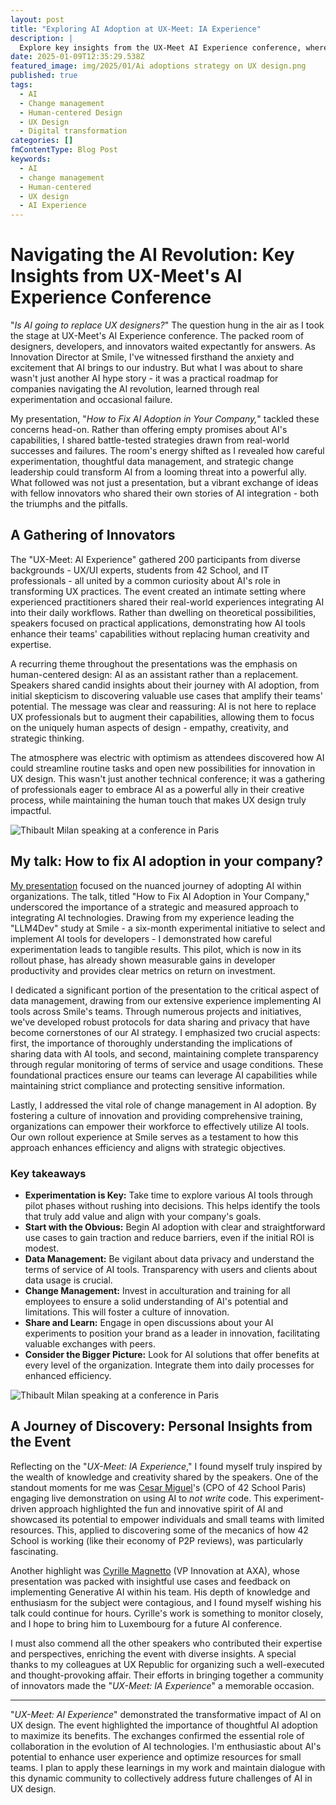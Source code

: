 ```yaml
---
layout: post
title: "Exploring AI Adoption at UX-Meet: IA Experience"
description: |
  Explore key insights from the UX-Meet AI Experience conference, where AI meets UX design. Learn how strategic AI adoption can transform your company into a powerful ally while maintaining the importance of human-centered design. Discover best practices for integrating AI without replacing human creativity.
date: 2025-01-09T12:35:29.538Z
featured_image: img/2025/01/Ai adoptions strategy on UX design.png
published: true
tags:
  - AI
  - Change management
  - Human-centered Design
  - UX Design
  - Digital transformation
categories: []
fmContentType: Blog Post
keywords:
  - AI
  - change management
  - Human-centered
  - UX design
  - AI Experience
---
```


# Navigating the AI Revolution: Key Insights from UX-Meet's AI Experience Conference

"_Is AI going to replace UX designers?_" The question hung in the air as I took the stage at UX-Meet's AI Experience conference. The packed room of designers, developers, and innovators waited expectantly for answers. As Innovation Director at Smile, I've witnessed firsthand the anxiety and excitement that AI brings to our industry. But what I was about to share wasn't just another AI hype story - it was a practical roadmap for companies navigating the AI revolution, learned through real experimentation and occasional failure.

My presentation, "_How to Fix AI Adoption in Your Company,_" tackled these concerns head-on. Rather than offering empty promises about AI's capabilities, I shared battle-tested strategies drawn from real-world successes and failures. The room's energy shifted as I revealed how careful experimentation, thoughtful data management, and strategic change leadership could transform AI from a looming threat into a powerful ally. What followed was not just a presentation, but a vibrant exchange of ideas with fellow innovators who shared their own stories of AI integration - both the triumphs and the pitfalls.

## A Gathering of Innovators

The "UX-Meet: AI Experience" gathered 200 participants from diverse backgrounds - UX/UI experts, students from 42 School, and IT professionals - all united by a common curiosity about AI's role in transforming UX practices. The event created an intimate setting where experienced practitioners shared their real-world experiences integrating AI into their daily workflows. Rather than dwelling on theoretical possibilities, speakers focused on practical applications, demonstrating how AI tools enhance their teams' capabilities without replacing human creativity and expertise.

A recurring theme throughout the presentations was the emphasis on human-centered design: AI as an assistant rather than a replacement. Speakers shared candid insights about their journey with AI adoption, from initial skepticism to discovering valuable use cases that amplify their teams' potential. The message was clear and reassuring: AI is not here to replace UX professionals but to augment their capabilities, allowing them to focus on the uniquely human aspects of design - empathy, creativity, and strategic thinking.

The atmosphere was electric with optimism as attendees discovered how AI could streamline routine tasks and open new possibilities for innovation in UX design. This wasn't just another technical conference; it was a gathering of professionals eager to embrace AI as a powerful ally in their creative process, while maintaining the human touch that makes UX design truly impactful.

![Thibault Milan speaking at a conference in Paris](/img/2025/01/Thibault%20Milan%20speaking%20at%20a%20conference.jpeg)

## My talk: How to fix AI adoption in your company?

[My presentation](https://speakerdeck.com/thibaultmilan/ux-meet-how-to-fix-ai-adoption-in-your-company) focused on the nuanced journey of adopting AI within organizations. The talk, titled "How to Fix AI Adoption in Your Company," underscored the importance of a strategic and measured approach to integrating AI technologies. Drawing from my experience leading the "LLM4Dev" study at Smile - a six-month experimental initiative to select and implement AI tools for developers - I demonstrated how careful experimentation leads to tangible results. This pilot, which is now in its rollout phase, has already shown measurable gains in developer productivity and provides clear metrics on return on investment.

I dedicated a significant portion of the presentation to the critical aspect of data management, drawing from our extensive experience implementing AI tools across Smile's teams. Through numerous projects and initiatives, we've developed robust protocols for data sharing and privacy that have become cornerstones of our AI strategy. I emphasized two crucial aspects: first, the importance of thoroughly understanding the implications of sharing data with AI tools, and second, maintaining complete transparency through regular monitoring of terms of service and usage conditions. These foundational practices ensure our teams can leverage AI capabilities while maintaining strict compliance and protecting sensitive information.

Lastly, I addressed the vital role of change management in AI adoption. By fostering a culture of innovation and providing comprehensive training, organizations can empower their workforce to effectively utilize AI tools. Our own rollout experience at Smile serves as a testament to how this approach enhances efficiency and aligns with strategic objectives.

### Key takeaways

- **Experimentation is Key:** Take time to explore various AI tools through pilot phases without rushing into decisions. This helps identify the tools that truly add value and align with your company's goals.
- **Start with the Obvious:** Begin AI adoption with clear and straightforward use cases to gain traction and reduce barriers, even if the initial ROI is modest.
- **Data Management:** Be vigilant about data privacy and understand the terms of service of AI tools. Transparency with users and clients about data usage is crucial.
- **Change Management:** Invest in acculturation and training for all employees to ensure a solid understanding of AI's potential and limitations. This will foster a culture of innovation.
- **Share and Learn:** Engage in open discussions about your AI experiments to position your brand as a leader in innovation, facilitating valuable exchanges with peers.
- **Consider the Bigger Picture:** Look for AI solutions that offer benefits at every level of the organization. Integrate them into daily processes for enhanced efficiency.

![Thibault Milan speaking at a conference in Paris](/img/2025/01/Thibault%20Milan%20speaking%20at%20a%20conference%20in%20Paris.jpeg)

## A Journey of Discovery: Personal Insights from the Event

Reflecting on the "_UX-Meet: IA Experience_," I found myself truly inspired by the wealth of knowledge and creativity shared by the speakers. One of the standout moments for me was [Cesar Miguel](https://www.linkedin.com/in/cesarmiguel/)'s (CPO of 42 School Paris) engaging live demonstration on using AI to _not write_ code. This experiment-driven approach highlighted the fun and innovative spirit of AI and showcased its potential to empower individuals and small teams with limited resources. This, applied to discovering some of the mecanics of how 42 School is working (like their economy of P2P reviews), was particularly fascinating.

Another highlight was [Cyrille Magnetto](https://www.linkedin.com/in/cyrillemagnetto/) (VP Innovation at AXA), whose presentation was packed with insightful use cases and feedback on implementing Generative AI within his team. His depth of knowledge and enthusiasm for the subject were contagious, and I found myself wishing his talk could continue for hours. Cyrille's work is something to monitor closely, and I hope to bring him to Luxembourg for a future AI conference.

I must also commend all the other speakers who contributed their expertise and perspectives, enriching the event with diverse insights. A special thanks to my colleagues at UX Republic for organizing such a well-executed and thought-provoking affair. Their efforts in bringing together a community of innovators made the "_UX-Meet: IA Experience_" a memorable occasion.

---

"_UX-Meet: AI Experience_" demonstrated the transformative impact of AI on UX design. The event highlighted the importance of thoughtful AI adoption to maximize its benefits. The exchanges confirmed the essential role of collaboration in the evolution of AI technologies. I'm enthusiastic about AI's potential to enhance user experience and optimize resources for small teams. I plan to apply these learnings in my work and maintain dialogue with this dynamic community to collectively address future challenges of AI in UX design.
